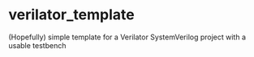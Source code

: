 # verilator_template
(Hopefully) simple template for a Verilator SystemVerilog project with a usable testbench
